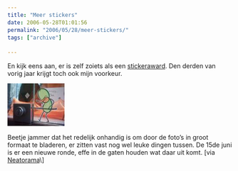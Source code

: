 ```yaml
---
title: "Meer stickers"
date: 2006-05-28T01:01:56
permalink: "2006/05/28/meer-stickers/"
tags: ["archive"]

---
```

En kijk eens aan, er is zelf zoiets als een [stickeraward](http://www.stickeraward.info/ "http://www.stickeraward.info/"). Den derden van vorig jaar krijgt toch ook mijn voorkeur.

![Sticker](/images/blog/2006/05/20050331020057.thumbnail.jpg)

Beetje jammer dat het redelijk onhandig is om door de foto’s in groot formaat te bladeren, er zitten vast nog wel leuke dingen tussen. De 15de juni is er een nieuwe ronde, effe in de gaten houden wat daar uit komt. \[via [Neatorama](http://www.neatorama.com/2006/05/27/stickeraward/ "http://www.neatorama.com/2006/05/27/stickeraward/")\]
